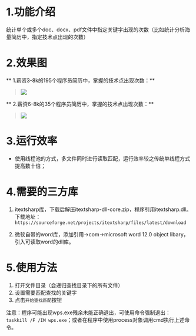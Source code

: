 # 1.功能介绍
统计单个或多个doc、docx、pdf文件中指定关键字出现的次数（比如统计分析海量简历中，指定技术点出现的次数）

# 2.效果图
** 1.薪资3-8k的195个程序员简历中，掌握的技术点出现次数：**
> ![](http://p27z4ahy7.bkt.clouddn.com/TIM%E5%9B%BE%E7%89%8720180302165136.png)

** 2.薪资6-8k的35个程序员简历中，掌握的技术点出现次数：**
> ![](http://p27z4ahy7.bkt.clouddn.com/TIM%E5%9B%BE%E7%89%8720180302165142.png)

# 3.运行效率
* 使用线程池的方式，多文件同时进行读取匹配，运行效率较之传统单线程方式提高数十倍；

# 4.需要的三方库
1. itextsharp库，下载后解压itextsharp-dll-core.zip，程序引用itextsharp.dll。
下载地址：`https://sourceforge.net/projects/itextsharp/files/latest/download`

2. 微软自带的word库，添加引用->com->microsoft word 12.0 object libary，引入可读取word的dll库。

# 5.使用方法
1. 打开文件目录（会递归查找目录下的所有文件）
2. 设置需要匹配查找的关键字
3. 点击`开始查找匹配`按钮

注意：程序可能出现wps.exe残余未能正确退出，可使用命令强制退出：`taskkill /F /IM wps.exe`；或者在程序中使用process对象调用cmd执行上述命令。
